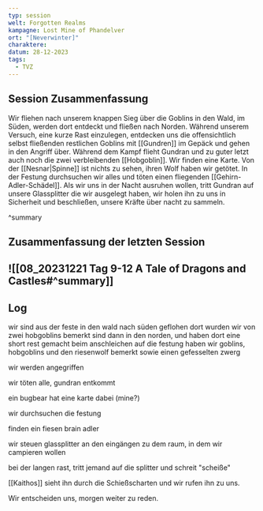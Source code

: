 ```yaml
---
typ: session
welt: Forgotten Realms
kampagne: Lost Mine of Phandelver
ort: "[Neverwinter]"
charaktere: 
datum: 28-12-2023
tags:
  - TVZ
---
```

## Session Zusammenfassung
Wir fliehen nach unserem knappen Sieg über die Goblins in den Wald, im Süden, werden dort entdeckt und fließen nach Norden.
Während unserem Versuch, eine kurze Rast einzulegen, entdecken uns die offensichtlich selbst fließenden restlichen Goblins mit [[Gundren]] im Gepäck und gehen in den Angriff über.
Während dem Kampf flieht Gundran und zu guter letzt auch noch die zwei verbleibenden [[Hobgoblin]]. Wir finden eine Karte.
Von der [[Nesnar|Spinne]] ist nichts zu sehen, ihren Wolf haben wir getötet.
In der Festung durchsuchen wir alles und töten einen fliegenden [[Gehirn-Adler-Schädel]].
Als wir uns in der Nacht ausruhen wollen, tritt Gundran auf unsere Glassplitter die wir ausgelegt haben, wir holen ihn zu uns in Sicherheit und beschließen, unsere Kräfte über nacht zu sammeln.

^summary

## Zusammenfassung der letzten Session

![[08_20231221 Tag 9-12 A Tale of Dragons and Castles#^summary]]
---

## Log



wir sind aus der feste in den wald nach süden geflohen
dort wurden wir von zwei hobgoblins bemerkt
sind dann in den norden, und haben dort eine short rest gemacht
beim anschleichen auf die festung haben wir goblins, hobgoblins und den riesenwolf bemerkt sowie einen gefesselten zwerg

wir werden angegriffen

wir töten alle, gundran entkommt

ein bugbear hat eine karte dabei (mine?)

wir durchsuchen die festung

finden ein fiesen brain adler

wir steuen glassplitter an den eingängen zu dem raum, in dem wir campieren wollen

bei der langen rast, tritt jemand auf die splitter und schreit "scheiße"

[[Kaithos]] sieht ihn durch die Schießscharten und wir rufen ihn zu uns.

Wir entscheiden uns, morgen weiter zu reden.